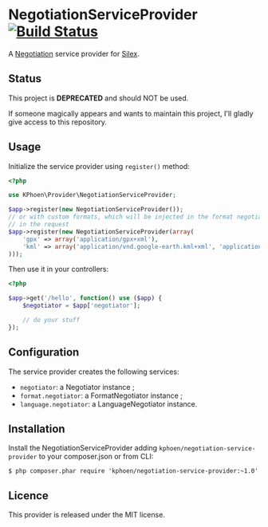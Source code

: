 NegotiationServiceProvider [![Build Status](https://travis-ci.org/K-Phoen/NegotiationServiceProvider.png?branch=master)](https://travis-ci.org/K-Phoen/NegotiationServiceProvider)
==========================

A [Negotiation](https://github.com/willdurand/Negotiation/) service provider for [Silex](http://silex.sensiolabs.org/).

## Status

This project is **DEPRECATED** and should NOT be used. 

If someone magically appears and wants to maintain this project, I'll gladly give access to this repository.

## Usage

Initialize the service provider using `register()` method:

```php
<?php

use KPhoen\Provider\NegotiationServiceProvider;

$app->register(new NegotiationServiceProvider());
// or with custom formats, which will be injected in the format negotiator and
// in the request
$app->register(new NegotiationServiceProvider(array(
    'gpx' => array('application/gpx+xml'),
    'kml' => array('application/vnd.google-earth.kml+xml', 'application/vnd.google-earth.kmz'),
)));
```

Then use it in your controllers:

```php
<?php

$app->get('/hello', function() use ($app) {
    $negotiator = $app['negotiator'];

    // do your stuff
});
```


## Configuration

The service provider creates the following services:

  * `negotiator`: a Negotiator instance ;
  * `format.negotiator`: a FormatNegotiator instance ;
  * `language.negotiator`: a LanguageNegotiator instance.


## Installation

Install the NegotiationServiceProvider adding `kphoen/negotiation-service-provider` to your composer.json or from CLI:

```
$ php composer.phar require 'kphoen/negotiation-service-provider:~1.0'
```


## Licence

This provider is released under the MIT license.
